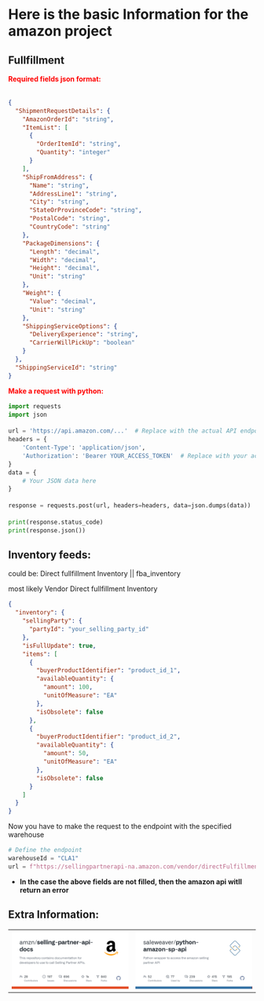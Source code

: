 # Here is the basic Information for the amazon project


## Fullfillment 
<b>
<span style="color:red">
Required fields json format:
</span>
</b>

```json 

{
  "ShipmentRequestDetails": {
    "AmazonOrderId": "string",
    "ItemList": [
      {
        "OrderItemId": "string",
        "Quantity": "integer"
      }
    ],
    "ShipFromAddress": {
      "Name": "string",
      "AddressLine1": "string",
      "City": "string",
      "StateOrProvinceCode": "string",
      "PostalCode": "string",
      "CountryCode": "string"
    },
    "PackageDimensions": {
      "Length": "decimal",
      "Width": "decimal",
      "Height": "decimal",
      "Unit": "string"
    },
    "Weight": {
      "Value": "decimal",
      "Unit": "string"
    },
    "ShippingServiceOptions": {
      "DeliveryExperience": "string",
      "CarrierWillPickUp": "boolean"
    }
  },
  "ShippingServiceId": "string"
}

```
<b>
<span style="color:red">
Make a request with python:
</span>
</b>


```python 
import requests
import json

url = 'https://api.amazon.com/...'  # Replace with the actual API endpoint
headers = {
    'Content-Type': 'application/json',
    'Authorization': 'Bearer YOUR_ACCESS_TOKEN'  # Replace with your actual access token
}
data = {
    # Your JSON data here
}

response = requests.post(url, headers=headers, data=json.dumps(data))

print(response.status_code)
print(response.json())


```

## Inventory feeds:

could be: Direct fullfillment Inventory || fba_inventory 

most likely Vendor Direct fullfillment Inventory 



```json 
{
  "inventory": {
    "sellingParty": {
      "partyId": "your_selling_party_id"
    },
    "isFullUpdate": true,
    "items": [
      {
        "buyerProductIdentifier": "product_id_1",
        "availableQuantity": {
          "amount": 100,
          "unitOfMeasure": "EA"
        },
        "isObsolete": false
      },
      {
        "buyerProductIdentifier": "product_id_2",
        "availableQuantity": {
          "amount": 50,
          "unitOfMeasure": "EA"
        },
        "isObsolete": false
      }
    ]
  }
}

```
Now you have to make the request to the endpoint with the specified warehouse

```py
# Define the endpoint
warehouseId = "CLA1"
url = f"https://sellingpartnerapi-na.amazon.com/vendor/directFulfillment/inventory/v1/warehouses/{warehouseId}/items"

```




- <b>In the case the above fields are not filled, then the amazon api witll return an error </b>

## Extra Information:
<table>
  <tr>
    <td>
      <a href="https://github.com/amzn/selling-partner-api-docs" alt="amazon docs">
        <img src="images\image.png" alt="Image 1" width="300"/>
      </a>
    </td>
    <td>
        <a href="https://github.com/saleweaver/python-amazon-sp-api" alt= "python docs">
      <img src="images\image-1.png" alt="Image 2" width="300"/>
    </td>
  </tr>
</table>

